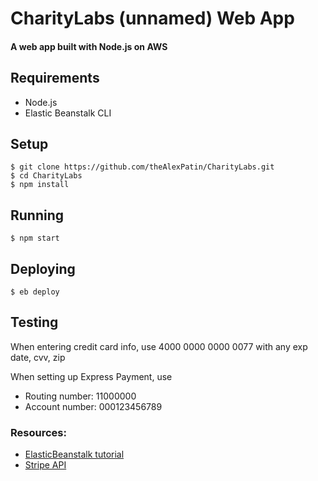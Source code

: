 # CharityLabs (unnamed) Web App

#### A web app built with Node.js on AWS

## Requirements
- Node.js
- Elastic Beanstalk CLI

## Setup

```
$ git clone https://github.com/theAlexPatin/CharityLabs.git
$ cd CharityLabs
$ npm install
```

## Running
```
$ npm start
```

## Deploying
```
$ eb deploy
```

## Testing

When entering credit card info, use 4000 0000 0000 0077 with any exp date, cvv, zip 

When setting up Express Payment, use 

 - Routing number: 11000000
 - Account number: 000123456789

### Resources:
- [ElasticBeanstalk tutorial](http://docs.aws.amazon.com/elasticbeanstalk/latest/dg/create-deploy-python-django.html)
- [Stripe API](https://stripe.com/docs/api/python)
